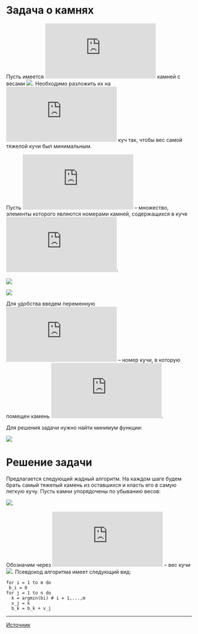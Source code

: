 # Задача о камнях

Пусть имеется ![](https://latex.codecogs.com/gif.latex?n) камней с весами ![](https://latex.codecogs.com/gif.latex?v_1,...,v_n,&space;j&space;=&space;\overline{1,&space;n}). Необходимо разложить их на ![](https://latex.codecogs.com/gif.latex?m) куч так, чтобы вес самой тяжелой кучи был минимальным.

Пусть ![](https://latex.codecogs.com/gif.latex?N_i) – множество, элементы которого являются номерами камней, содержащихся в куче ![](https://latex.codecogs.com/gif.latex?i):

![](https://latex.codecogs.com/gif.latex?N_i&space;\subset&space;1..n,&space;\:&space;i&space;=&space;\overline{1,&space;m})

![](https://latex.codecogs.com/gif.latex?N_i&space;\cap&space;N_k&space;=&space;\varnothing,&space;\:&space;i&space;\neq&space;k)

Для удобства введем переменную ![](https://latex.codecogs.com/gif.latex?x_j) – номер кучи, в которую помещен камень ![](https://latex.codecogs.com/gif.latex?j).

Для решения задачи нужно найти минимум функции:

![](https://latex.codecogs.com/gif.latex?\max_{i=1,...,m}&space;\begin{Bmatrix}&space;\sum_{j&space;\in&space;N}&space;v_j&space;\end{Bmatrix}&space;\rightarrow&space;\min)

# Решение задачи

Предлагается следующий жадный алгоритм. На каждом шаге будем брать самый тяжелый камень из оставшихся и класть его в самую легкую кучу. Пусть камни упорядочены по убыванию весов:

![](https://latex.codecogs.com/gif.latex?v_1&space;\geq&space;v_2&space;\geq&space;...&space;\geq&space;v_n).

Обозначим через ![](https://latex.codecogs.com/gif.latex?b_i) – вес кучи ![](https://latex.codecogs.com/gif.latex?i,&space;i&space;=&space;\overline{1,&space;m}). Псевдокод алгоритма имеет следующий вид:

```
for i = 1 to m do
 b_i = 0
for j = 1 to n do
  k = argmin(bi) # i = 1,...,m
  x_j = k
  b_k = b_k + v_j
```

---
[Источник](https://petrsu.ru/files/document/uploads/algol.pdf)
